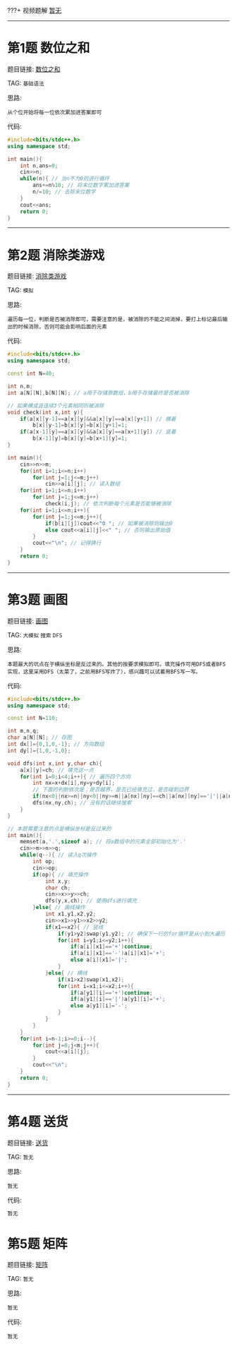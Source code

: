 ???+ 视频题解
    [暂无]()

- - - - - -

# 第1题 数位之和

题目链接: [数位之和](http://118.190.20.162/view.page?gpid=T37)

TAG: `基础语法`

思路:

`从个位开始将每一位依次累加进答案即可`

代码:

```cpp
#include<bits/stdc++.h>
using namespace std;

int main(){
    int n,ans=0;
    cin>>n;
    while(n){ // 当n不为0则进行循环
        ans+=n%10; // 将末位数字累加进答案
        n/=10; // 去除末位数字
    }
    cout<<ans;
    return 0;
}
```

- - - - - -

# 第2题 消除类游戏

题目链接: [消除类游戏](http://118.190.20.162/view.page?gpid=T36)

TAG: `模拟`

思路:

`遍历每一位，判断是否被消除即可，需要注意的是，被消除的不能之间消掉，要打上标记最后输出的时候消除，否则可能会影响后面的元素`

代码:

```cpp
#include<bits/stdc++.h>
using namespace std;

const int N=40;

int n,m;
int a[N][N],b[N][N]; // a用于存储原数组，b用于存储最终是否被消除

// 如果横或竖连续3个元素相同则被消除
void check(int x,int y){
    if(a[x][y-1]==a[x][y]&&a[x][y]==a[x][y+1]) // 横着
        b[x][y-1]=b[x][y]=b[x][y+1]=1;
    if(a[x-1][y]==a[x][y]&&a[x][y]==a[x+1][y]) // 竖着
        b[x-1][y]=b[x][y]=b[x+1][y]=1;
}

int main(){
    cin>>n>>m;
    for(int i=1;i<=n;i++)
        for(int j=1;j<=m;j++)
            cin>>a[i][j]; // 读入数组
    for(int i=1;i<=n;i++)
        for(int j=1;j<=m;j++)
            check(i,j); // 依次判断每个元素是否能够被消除
    for(int i=1;i<=n;i++){
        for(int j=1;j<=m;j++){
            if(b[i][j])cout<<"0 "; // 如果被消除则输出0
            else cout<<a[i][j]<<" "; // 否则输出原始值
        }
        cout<<"\n"; // 记得换行
    }
    return 0;
}
```

- - - - - -

# 第3题 画图

题目链接: [画图](http://118.190.20.162/view.page?gpid=T35)

TAG: `大模拟` `搜索` `DFS`

思路:

`本题最大的坑点在于横纵坐标是反过来的。其他的按要求模拟即可。填充操作可用DFS或者BFS实现，这里采用DFS（太菜了，之前用BFS写炸了），感兴趣可以试着用BFS写一写。`

代码:

```cpp
#include<bits/stdc++.h>
using namespace std;

const int N=110;

int m,n,q;
char a[N][N]; // 存图
int dx[]={0,1,0,-1}; // 方向数组
int dy[]={1,0,-1,0};

void dfs(int x,int y,char ch){
    a[x][y]=ch; // 填充这一点
    for(int i=0;i<4;i++){ // 遍历四个方向
        int nx=x+dx[i],ny=y+dy[i];
        // 下面的判断依次是：是否越界，是否已经填充过，是否碰到边界
        if(nx<0||nx>=n||ny<0||ny>=m||a[nx][ny]==ch||a[nx][ny]=='|'||a[nx][ny]=='-'||a[nx][ny]=='+')continue;
        dfs(nx,ny,ch); // 没有的话继续搜索
    }
}

// 本题需要注意的点是横纵坐标是反过来的
int main(){
    memset(a,'.',sizeof a); // 将a数组中的元素全部初始化为'.'
    cin>>m>>n>>q;
    while(q--){ // 读入q次操作
        int op;
        cin>>op;
        if(op){ // 填充操作
            int x,y;
            char ch;
            cin>>x>>y>>ch;
            dfs(y,x,ch); // 使用dfs进行填充
        }else{ // 画线操作
            int x1,y1,x2,y2;
            cin>>x1>>y1>>x2>>y2;
            if(x1==x2){ // 竖线
                if(y1>y2)swap(y1,y2); // 确保下一行的for循环是从小到大遍历
                for(int i=y1;i<=y2;i++){
                    if(a[i][x1]=='+')continue;
                    if(a[i][x1]=='-')a[i][x1]='+';
                    else a[i][x1]='|';
                }
            }else{ // 横线
                if(x1>x2)swap(x1,x2);
                for(int i=x1;i<=x2;i++){
                    if(a[y1][i]=='+')continue;
                    if(a[y1][i]=='|')a[y1][i]='+';
                    else a[y1][i]='-';
                }
            }
        }
    }
    for(int i=n-1;i>=0;i--){
        for(int j=0;j<m;j++){
            cout<<a[i][j];
        }
        cout<<"\n";
    }
    return 0;
}
```

- - - - - -

# 第4题 送货

题目链接: [送货](http://118.190.20.162/view.page?gpid=T34)

TAG: `暂无`

思路:

`暂无`

代码:

```cpp
暂无
```

# 第5题 矩阵

题目链接: [矩阵](http://118.190.20.162/view.page?gpid=T33)

TAG: `暂无`

思路:

`暂无`

代码:

```???+ 视频题解
暂无
```